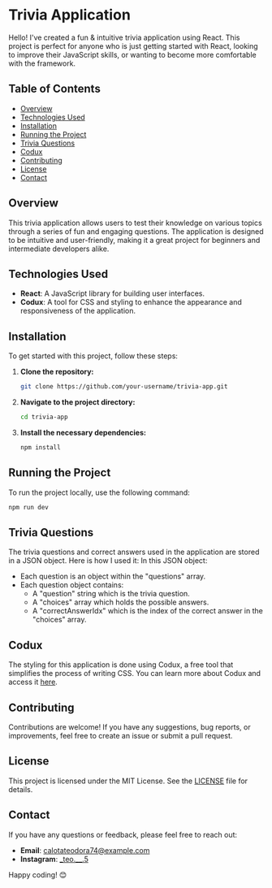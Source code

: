 # Trivia Application

Hello! I've created a fun & intuitive trivia application using React. This project is perfect for anyone who is just getting started with React, looking to improve their JavaScript skills, or wanting to become more comfortable with the framework.

## Table of Contents
- [Overview](#overview)
- [Technologies Used](#technologies-used)
- [Installation](#installation)
- [Running the Project](#running-the-project)
- [Trivia Questions](#trivia-questions)
- [Codux](#codux)
- [Contributing](#contributing)
- [License](#license)
- [Contact](#contact)

## Overview

This trivia application allows users to test their knowledge on various topics through a series of fun and engaging questions. The application is designed to be intuitive and user-friendly, making it a great project for beginners and intermediate developers alike.

## Technologies Used

- **React**: A JavaScript library for building user interfaces.
- **Codux**: A tool for CSS and styling to enhance the appearance and responsiveness of the application.

## Installation

To get started with this project, follow these steps:

1. **Clone the repository:**
   ```sh
   git clone https://github.com/your-username/trivia-app.git
   ```
2. **Navigate to the project directory:**
   ```sh
   cd trivia-app
   ```
3. **Install the necessary dependencies:**
   ```sh
   npm install
   ```

## Running the Project

To run the project locally, use the following command:
```sh
npm run dev
```

## Trivia Questions

The trivia questions and correct answers used in the application are stored in a JSON object. Here is how I used it:
In this JSON object:
- Each question is an object within the "questions" array.
- Each question object contains:
  - A "question" string which is the trivia question.
  - A "choices" array which holds the possible answers.
  - A "correctAnswerIdx" which is the index of the correct answer in the "choices" array.

## Codux

The styling for this application is done using Codux, a free tool that simplifies the process of writing CSS. You can learn more about Codux and access it [here](https://codux.hopp.to/techwithtim).

## Contributing

Contributions are welcome! If you have any suggestions, bug reports, or improvements, feel free to create an issue or submit a pull request.

## License

This project is licensed under the MIT License. See the [LICENSE](LICENSE) file for details.

## Contact

If you have any questions or feedback, please feel free to reach out:

- **Email**: calotateodora74@example.com
- **Instagram**: [_teo.__.5]([https://github.com/your-username](https://www.instagram.com/_teo.__.5/))

Happy coding! 😊
